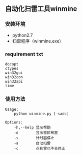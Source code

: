## 自动化扫雷工具winmine

### 安装环境
- python2.7
- 扫雷程序（winmine.exe）

### requirement txt
```
docopt
ctypes
win32gui
win32con
win32api
time
```

### 使用方法
```
Usage:
    python winmine.py [-sadc]

Options:
    -h,--help 显示帮助
    -d        显示雷区布置
    -s        计时器停止
    -a        自动扫雷
    -c        点到雷也不会终止
```